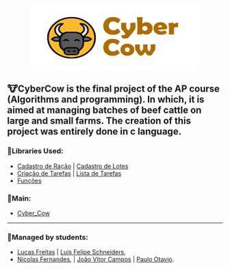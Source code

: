 <div align="center">
  <img src="https://github.com/Paulo-if/CyberCow_AP2/blob/main/logo_v1_horizontal.png" width="400" height="150">
</div>

## 🐮CyberCow is the final project of the AP course (Algorithms and programming). In which, it is aimed at managing batches of beef cattle on large and small farms. The creation of this project was entirely done in c language. 

### 📘Libraries Used:
- [Cadastro de Ração](https://github.com/Paulo-if/CyberCow_AP2/blob/main/Bibliotecas/cadastroRacao.h) | [Cadastro de Lotes](https://github.com/Paulo-if/CyberCow_AP2/blob/main/Bibliotecas/cadastrodelotes.h)
- [Criação de Tarefas](https://github.com/Paulo-if/CyberCow_AP2/blob/main/Bibliotecas/criartarefas.h) | [Lista de Tarefas](https://github.com/Paulo-if/CyberCow_AP2/blob/main/Bibliotecas/listartarefas.h)
- [Funções](https://github.com/Paulo-if/CyberCow_AP2/blob/main/Bibliotecas/funcoesAP2.h)

### 📘Main:
- [Cyber_Cow](https://github.com/Paulo-if/CyberCow_AP2/blob/main/main.c/Cyber_Cow.c)

--- 

### 🧠Managed by students:
- [Lucas Freitas](https://github.com/LucasFreitas1307) | [Luis Felipe Schneiders](https://github.com/Schneiderss),
- [Nicolas Fernandes](https://github.com/niicfsz), | [João Vitor Campos](https://github.com/CAMPOZs) | [Paulo Otavio](https://github.com/Paulo-if).
